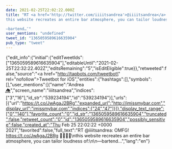 ```yaml
---
date: 2021-02-25T22:02:22.000Z
title: "RT <a href='http://twitter.com/iiiitsandrea'>@iiiitsandrea</a>: OMFG! https://t.co/JwAgaJ2BRg 🙌🏽💕🔥
this website recreates an entire bar atmosphere, you can tailor loudness of:

—bartend…″"
user_mentions: "undefined"
tweet_id: "1365059589616635904"
pub_type: "tweet"
---
```

{"edit_info":{"initial":{"editTweetIds":["1365059589616635904"],"editableUntil":"2021-02-25T22:32:22.402Z","editsRemaining":"5","isEditEligible":true}},"retweeted":false,"source":"<a href=\"http://tapbots.com/tweetbot\" rel=\"nofollow\">Tweetbot for iΟS</a>","entities":{"hashtags":[],"symbols":[],"user_mentions":[{"name":"Andrea 👁️⃤","screen_name":"iiiitsandrea","indices":["3","16"],"id_str":"539234194","id":"539234194"}],"urls":[{"url":"https://t.co/JwAgaJ2BRg","expanded_url":"http://imissmybar.com","display_url":"imissmybar.com","indices":["24","47"]}]},"display_text_range":["0","140"],"favorite_count":"0","id_str":"1365059589616635904","truncated":false,"retweet_count":"0","id":"1365059589616635904","possibly_sensitive":false,"created_at":"Thu Feb 25 22:02:22 +0000 2021","favorited":false,"full_text":"RT @iiiitsandrea: OMFG! https://t.co/JwAgaJ2BRg 🙌🏽💕🔥\nthis website recreates an entire bar atmosphere, you can tailor loudness of:\n\n—bartend…","lang":"en"}
